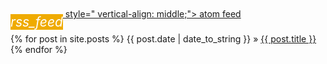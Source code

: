 <script>
document.getElementById("blogsmall").style.backgroundColor="#EFAB00";
document.getElementById("blogtext").style.color="#000000";
document.getElementById("blog").className="menu2active";
</script>
<br><br>
[<i class="material-icons" style="background-color:#EFAB00;color:#ffffff;font-size:1.5em;margin-top:.5em; margin-bottom:-.5em;display: inline-block; position: static;vertical-align: middle;">rss_feed</i><span> style=" vertical-align: middle;"> atom feed </span> ](http://rickardhultgren.github.io/lympha/atom.xml)
<br><br>
{% for post in site.posts %}
{{ post.date | date_to_string }} &raquo; <a href="/lympha{{post.url}}">{{ post.title }}</a>
{% endfor %}


